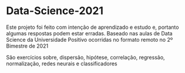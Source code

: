 # Data-Science-2021

Este projeto foi feito com intenção de aprendizado e estudo e, portanto algumas respostas podem estar erradas.
Baseado nas aulas de Data Science da Universidade Positivo ocorridas no formato remoto no 2º Bimestre de 2021

Sâo exercícios sobre, dispersão, hipótese, correlação, regressão, normalização, redes neurais e classificadores
